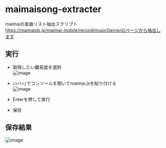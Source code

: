 # maimaisong-extracter
maimaiの楽曲リスト抽出スクリプト<br>
https://maimaidx.jp/maimai-mobile/record/musicGenre/のページから抽出します

## 実行
- 取得したい難易度を選択<br>
![image](https://github.com/user-attachments/assets/18c0d7d5-ba86-4eb9-94cc-2cb7d453df57)<br>

- `ctrl+j`でコンソールを開いてmaimai.jsを貼り付ける<br>
![image](https://github.com/user-attachments/assets/5628618b-738b-48ba-a48f-ced99b29a625)<br>

- Enterを押して実行
- 保存
## 保存結果
![image](https://github.com/user-attachments/assets/3df99b20-6141-4b7d-8210-b97a1b0f5070)
